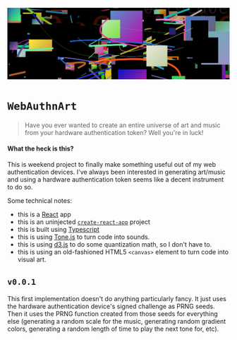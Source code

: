 ![](banner.png)

# `WebAuthnArt`

> Have you ever wanted to create an entire universe of art and music from your hardware authentication token? Well you're in luck!

#### What the heck is this?

This is weekend project to finally make something useful out of my web authentication devices. I've always been interested in generating art/music and using a hardware authentication token seems like a decent instrument to do so.

Some technical notes:

- this is a [React](https://reactjs.org/) app
- this is an uninjected [`create-react-app`](https://github.com/facebook/create-react-app) project
- this is built using [Typescript](https://www.typescriptlang.org/)
- this is using [Tone.js](https://tonejs.github.io/) to turn code into sounds.
- this is using [d3.js](https://d3js.org/) to do some quantization math, so I don't have to.
- this is using an old-fashioned HTML5 `<canvas>` element to turn code into visual art.

## `v0.0.1`

This first implementation doesn't do anything particularly fancy. It just uses the hardware authentication device's signed challenge as PRNG seeds. Then it uses the PRNG function created from those seeds for everything else (generating a random scale for the music, generating random gradient colors, generating a random length of time to play the next tone for, etc).
